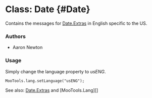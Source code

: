 Class: Date {#Date}
=====================================

Contains the messages for [Date.Extras][] in English specific to the US.

### Authors

* Aaron Newton

### Usage

Simply change the language property to *usENG*.

	MooTools.lang.setLanguage("usENG");

See also: [Date.Extras][] and [MooTools.Lang][]

[FormValidator]: /docs/more/Forms/FormValidator#FormValidator
[Date.Extras]: /docs/more/Native/Date.Extras